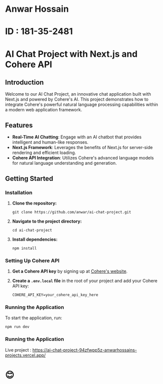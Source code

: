 # Anwar Hossain
# ID : 181-35-2481


# AI Chat Project with Next.js and Cohere API

## Introduction
Welcome to our AI Chat Project, an innovative chat application built with Next.js and powered by Cohere's AI. This project demonstrates how to integrate Cohere's powerful natural language processing capabilities within a modern web application framework.

## Features
- **Real-Time AI Chatting**: Engage with an AI chatbot that provides intelligent and human-like responses.
- **Next.js Framework**: Leverages the benefits of Next.js for server-side rendering and efficient loading.
- **Cohere API Integration**: Utilizes Cohere's advanced language models for natural language understanding and generation.

## Getting Started

### Installation
1. **Clone the repository:**
   ```
   git clone https://github.com/anwar/ai-chat-project.git
   ```

2. **Navigate to the project directory:**
   ```
   cd ai-chat-project
   ```

3. **Install dependencies:**
   ```
   npm install
   ```

### Setting Up Cohere API
1. **Get a Cohere API key** by signing up at [Cohere's website](https://cohere.ai/).

2. **Create a `.env.local` file** in the root of your project and add your Cohere API key:
   ```
   COHERE_API_KEY=your_cohere_api_key_here
   ```

### Running the Application
To start the application, run:
```
npm run dev
```
### Running the Application
Live project : https://ai-chat-project-94zfwpp5z-anwarhossains-projects.vercel.app/


# 😊

